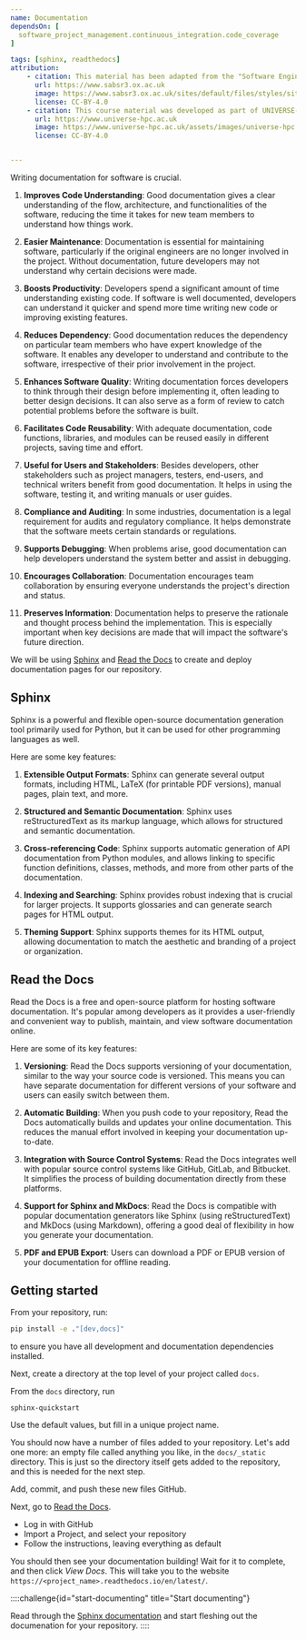 ```yaml
---
name: Documentation
dependsOn: [
  software_project_management.continuous_integration.code_coverage
]

tags: [sphinx, readthedocs]
attribution: 
    - citation: This material has been adapted from the "Software Engineering" module of the SABS R³ Center for Doctoral Training.
      url: https://www.sabsr3.ox.ac.uk
      image: https://www.sabsr3.ox.ac.uk/sites/default/files/styles/site_logo/public/styles/site_logo/public/sabsr3/site-logo/sabs_r3_cdt_logo_v3_111x109.png
      license: CC-BY-4.0
    - citation: This course material was developed as part of UNIVERSE-HPC, which is funded through the SPF ExCALIBUR programme under grant number EP/W035731/1 
      url: https://www.universe-hpc.ac.uk
      image: https://www.universe-hpc.ac.uk/assets/images/universe-hpc.png
      license: CC-BY-4.0


---
```



Writing documentation for software is crucial.

1. **Improves Code Understanding**: Good documentation gives a clear understanding of the flow, architecture, and functionalities of the software, reducing the time it takes for new team members to understand how things work.

1. **Easier Maintenance**: Documentation is essential for maintaining software, particularly if the original engineers are no longer involved in the project. Without documentation, future developers may not understand why certain decisions were made.

1. **Boosts Productivity**: Developers spend a significant amount of time understanding existing code. If software is well documented, developers can understand it quicker and spend more time writing new code or improving existing features.

1. **Reduces Dependency**: Good documentation reduces the dependency on particular team members who have expert knowledge of the software. It enables any developer to understand and contribute to the software, irrespective of their prior involvement in the project.

1. **Enhances Software Quality**: Writing documentation forces developers to think through their design before implementing it, often leading to better design decisions. It can also serve as a form of review to catch potential problems before the software is built.

1. **Facilitates Code Reusability**: With adequate documentation, code functions, libraries, and modules can be reused easily in different projects, saving time and effort.

1. **Useful for Users and Stakeholders**: Besides developers, other stakeholders such as project managers, testers, end-users, and technical writers benefit from good documentation. It helps in using the software, testing it, and writing manuals or user guides.

1. **Compliance and Auditing**: In some industries, documentation is a legal requirement for audits and regulatory compliance. It helps demonstrate that the software meets certain standards or regulations.

1. **Supports Debugging**: When problems arise, good documentation can help developers understand the system better and assist in debugging.

1. **Encourages Collaboration**: Documentation encourages team collaboration by ensuring everyone understands the project's direction and status.

1. **Preserves Information**: Documentation helps to preserve the rationale and thought process behind the implementation. This is especially important when key decisions are made that will impact the software's future direction.

We will be using [Sphinx](https://www.sphinx-doc.org/en/master/) and [Read the Docs](https://readthedocs.org/) to create and deploy documentation pages for our repository.

## Sphinx

Sphinx is a powerful and flexible open-source documentation generation tool primarily used for Python, but it can be used for other programming languages as well.

Here are some key features:

1. **Extensible Output Formats**: Sphinx can generate several output formats, including HTML, LaTeX (for printable PDF versions), manual pages, plain text, and more.

1. **Structured and Semantic Documentation**: Sphinx uses reStructuredText as its markup language, which allows for structured and semantic documentation.

1. **Cross-referencing Code**: Sphinx supports automatic generation of API documentation from Python modules, and allows linking to specific function definitions, classes, methods, and more from other parts of the documentation.

1. **Indexing and Searching**: Sphinx provides robust indexing that is crucial for larger projects. It supports glossaries and can generate search pages for HTML output.

1. **Theming Support**: Sphinx supports themes for its HTML output, allowing documentation to match the aesthetic and branding of a project or organization.

## Read the Docs

Read the Docs is a free and open-source platform for hosting software documentation.
It's popular among developers as it provides a user-friendly and convenient way to publish, maintain, and view software documentation online.

Here are some of its key features:

1. **Versioning**: Read the Docs supports versioning of your documentation, similar to the way your source code is versioned. This means you can have separate documentation for different versions of your software and users can easily switch between them.

1. **Automatic Building**: When you push code to your repository, Read the Docs automatically builds and updates your online documentation. This reduces the manual effort involved in keeping your documentation up-to-date.

1. **Integration with Source Control Systems**: Read the Docs integrates well with popular source control systems like GitHub, GitLab, and Bitbucket. It simplifies the process of building documentation directly from these platforms.

1. **Support for Sphinx and MkDocs**: Read the Docs is compatible with popular documentation generators like Sphinx (using reStructuredText) and MkDocs (using Markdown), offering a good deal of flexibility in how you generate your documentation.

1. **PDF and EPUB Export**: Users can download a PDF or EPUB version of your documentation for offline reading.

## Getting started

From your repository, run:

~~~ bash
pip install -e ."[dev,docs]"
~~~

to ensure you have all development and documentation dependencies installed.

Next, create a directory at the top level of your project called `docs`.

From the `docs` directory, run

~~~shell
sphinx-quickstart
~~~

Use the default values, but fill in a unique project name.

You should now have a number of files added to your repository.
Let's add one more: an empty file called anything you like, in the `docs/_static` directory.
This is just so the directory itself gets added to the repository, and this is needed for the next step.

Add, commit, and push these new files GitHub.

Next, go to [Read the Docs](https://readthedocs.org/).

- Log in with GitHub
- Import a Project, and select your repository
- Follow the instructions, leaving everything as default

You should then see your documentation building!
Wait for it to complete, and then click *View Docs*.
This will take you to the website `https://<project_name>.readthedocs.io/en/latest/`.

::::challenge{id="start-documenting" title="Start documenting"}

Read through the [Sphinx documentation](https://www.sphinx-doc.org/en/master/) and start fleshing out the documenation for your repository.
::::
